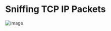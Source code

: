 # Sniffing TCP IP Packets
![image](https://user-images.githubusercontent.com/102655652/202452573-a566f521-72a8-43ff-9d2b-6f189ed14aef.png)
